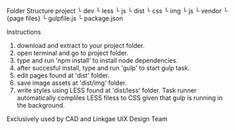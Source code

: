 Folder Structure
project
└ dev
		└ less
		└ js
└ dist
		└ css
		└ img
		└ js
			└ vendor
		└ {page files}
└ gulpfile.js
└ package.json

Instructions
1. download and extract to your project folder.
2. open terminal and go to project folder.
3. type and run 'npm install' to install node dependencies.
4. after succesful install, type and run 'gulp' to start gulp task.
5. edit pages found at 'dist' folder.
6. save image assets at  'dist/img' folder.
7. write styles using LESS found at 'dist/less' folder. Task runner automatically compliles LESS filess to CSS given that gulp is running in the background.



Exclusively used by CAD and Linkgae UIX Design Team